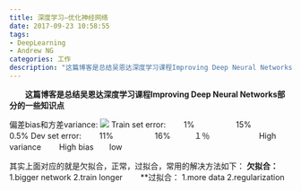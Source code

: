 ```yaml
---
title: 深度学习—优化神经网络
date: 2017-09-23 10:58:55
tags: 
- DeepLearning
- Andrew NG
categories: 工作
description: "这篇博客是总结吴恩达深度学习课程Improving Deep Neural Networks部分的一些知识点"
---
```

　　**这篇博客是总结吴恩达深度学习课程Improving Deep Neural Networks部分的一些知识点**

   偏差bias和方差variance:
   ![](http://ow7va355d.bkt.clouddn.com/biasAndvariance.png)
   Train set error: 　　1%　　　  　　15%　　　0.5%
   Dev   set error: 　　11% 　　　　　16%　　　１％
　　　　　　High variance 　　High bias　　low
   
<!--more-->   
   其实上面对应的就是欠拟合，正常，过拟合，常用的解决方法如下：
  **欠拟合：**
  1.bigger network
  2.train  longer　　
  **过拟合：
  1.more data
  2.regularization